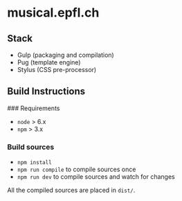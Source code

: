 # musical.epfl.ch

## Stack

- Gulp (packaging and compilation)
- Pug (template engine)
- Stylus (CSS pre-processor)

## Build Instructions

### Requirements

- `node` > 6.x
- `npm` > 3.x

### Build sources

- `npm install`
- `npm run compile` to compile sources once
- `npm run dev` to compile sources and watch for changes

All the compiled sources are placed in `dist/`.
